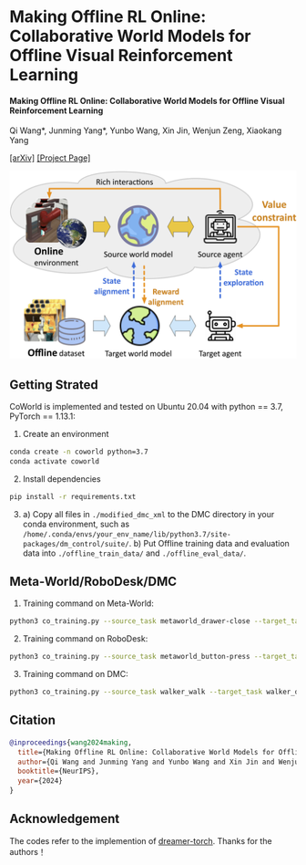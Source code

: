 # Making Offline RL Online: Collaborative World Models for Offline Visual Reinforcement Learning
#### Making Offline RL Online: Collaborative World Models for Offline Visual Reinforcement Learning
Qi Wang*, Junming Yang*, Yunbo Wang, Xin Jin, Wenjun Zeng, Xiaokang Yang

[[arXiv]](https://arxiv.org/pdf/2305.15260)  [[Project Page]](https://qiwang067.github.io/coworld)

<img src="assets/overview.png" alt="Teaser image" style="zoom:50%;" />

## Getting Strated
CoWorld is implemented and tested on Ubuntu 20.04 with python == 3.7, PyTorch == 1.13.1:

1) Create an environment
```bash
conda create -n coworld python=3.7
conda activate coworld
```
2) Install dependencies
```bash
pip install -r requirements.txt
```

3) a) Copy all files in `./modified_dmc_xml` to the DMC directory in your conda environment, such as `/home/.conda/envs/your_env_name/lib/python3.7/site-packages/dm_control/suite/`. 
b) Put Offline training data and evaluation data into `./offline_train_data/` and `./offline_eval_data/`. 

## Meta-World/RoboDesk/DMC
1. Training command on Meta-World:  
```bash
python3 co_training.py --source_task metaworld_drawer-close --target_task metaworld_door-close --configs defaults metaworld
```
2. Training command on RoboDesk:  
```bash
python3 co_training.py --source_task metaworld_button-press --target_task robodesk_push_green --configs defaults robodesk
```
3. Training command on DMC:  
```bash
python3 co_training.py --source_task walker_walk --target_task walker_downhill --configs defaults dmc
```
## Citation
```bib
@inproceedings{wang2024making,
  title={Making Offline RL Online: Collaborative World Models for Offline Visual Reinforcement Learning}, 
  author={Qi Wang and Junming Yang and Yunbo Wang and Xin Jin and Wenjun Zeng and Xiaokang Yang},
  booktitle={NeurIPS},
  year={2024}
}
```

## Acknowledgement
The codes refer to the implemention of [dreamer-torch](https://github.com/jsikyoon/dreamer-torch). Thanks for the authors！



